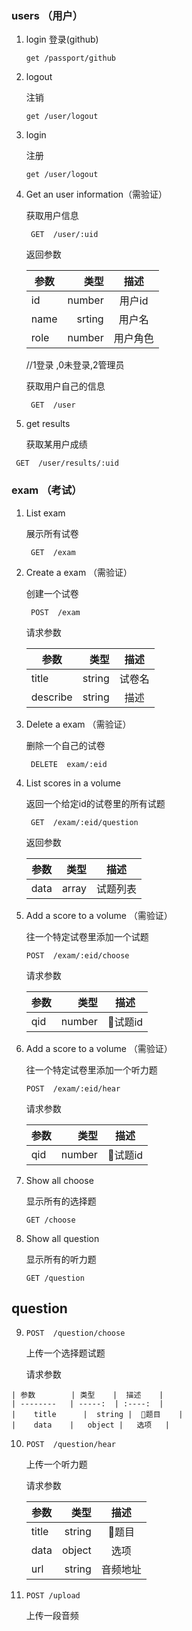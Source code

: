 ### users （用户）
1. login
    登录(github)

    `get /passport/github`

1. logout
 
    注销

    `get /user/logout`


1. login
 
    注册

    `get /user/logout`



1. Get an user information（需验证）

    获取用户信息

    ` GET  /user/:uid`


    返回参数

    | 参数        | 类型    |  描述    |
    | --------   | -----:  | :----:  |
    | id         | number  |  用户id  |
    | name       | srting  |  用户名   |
    | role       | number  |  用户角色 |
    
    //1登录 ,0未登录,2管理员
    
    获取用户自己的信息
    
   ` GET  /user`
   
2. get results

	获取某用户成绩
	
  ` GET  /user/results/:uid`

   
 
### exam （考试）

1. List exam

    展示所有试卷

    ` GET  /exam`


3. Create a exam （需验证）

    创建一个试卷

    ` POST  /exam`
 
    请求参数

    | 参数        | 类型    |  描述    |
    | --------   | -----:  | :----:  |
    | title       | string  |  试卷名 |
    | describe   | string    |  描述   |
    
 

  

6. Delete a exam （需验证）

    删除一个自己的试卷

    ` DELETE  exam/:eid`


7.  List scores in a volume

    返回一个给定id的试卷里的所有试题

    ` GET  /exam/:eid/question`

 
     返回参数

    | 参数        | 类型    |  描述    |
    | --------   | -----:  | :----:  |
    | data      | array  |  试题列表   |
    
  
8. Add a score to a volume （需验证）

    往一个特定试卷里添加一个试题

    `POST  /exam/:eid/choose `

    请求参数

    | 参数        | 类型    |  描述    |
    | --------   | -----:  | :----:  |
    | qid        | number  |  试题id  |
  

8. Add a score to a volume （需验证）

    往一个特定试卷里添加一个听力题

    `POST  /exam/:eid/hear `

    请求参数

    | 参数        | 类型    |  描述    |
    | --------   | -----:  | :----:  |
    | qid        | number  |  试题id  |
  


9. Show all choose 

	显示所有的选择题
	
	`GET /choose`
	
9. Show all question 

	显示所有的听力题
	
	`GET /question`
	



## question

9.   `POST  /question/choose`

	 上传一个选择题试题

	   请求参数

    | 参数        | 类型    |  描述    |
    | --------   | -----:  | :----:  |
    |    title  	|  string |  题目    |
    |    data    |   object |   选项   | 
  




10. `POST  /question/hear` 

		
	上传一个听力题
	
	  请求参数

    | 参数        | 类型    |  描述    |
    | --------   | -----:  | :----:  |
    |    title  |  string |  题目    |
    |    data    |   object   |   选项 | 
  	|    url    |   string   |  音频地址|

11. `POST /upload`

	上传一段音频
	


	
	
	

  
  